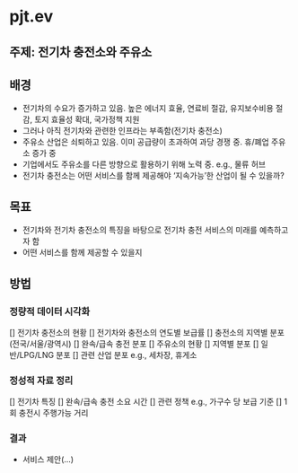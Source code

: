 # pjt.ev

## 주제: 전기차 충전소와 주유소

## 배경
-	전기차의 수요가 증가하고 있음. 높은 에너지 효율, 연료비 절감, 유지보수비용 절감, 토지 효율성 확대, 국가정책 지원
-	그러나 아직 전기차와 관련한 인프라는 부족함(전기차 충전소)
-	주유소 산업은 쇠퇴하고 있음. 이미 공급량이 초과하여 과당 경쟁 중. 휴/폐업 주유소 증가 중
-	기업에서도 주유소를 다른 방향으로 활용하기 위해 노력 중. e.g., 물류 허브
-	전기차 충전소는 어떤 서비스를 함께 제공해야 ‘지속가능’한 산업이 될 수 있을까?

## 목표
-	전기차와 전기차 충전소의 특징을 바탕으로 전기차 충전 서비스의 미래를 예측하고자 함
-	어떤 서비스를 함께 제공할 수 있을지

## 방법
### 정량적 데이터 시각화
  [] 전기차 충전소의 현황
    [] 전기차와 충전소의 연도별 보급률
    [] 충전소의 지역별 분포(전국/서울/광역시)
    [] 완속/급속 충전 분포
  [] 주유소의 현황
    [] 지역별 분포
    [] 일반/LPG/LNG 분포
    [] 관련 산업 분포  e.g., 세차장, 휴게소
    
### 정성적 자료 정리
  [] 전기차 특징
    [] 완속/급속 충전 소요 시간
    [] 관련 정책 e.g., 가구수 당 보급 기준
    [] 1회 충전시 주행가능 거리
    
### 결과
- 서비스 제안(...)
    

